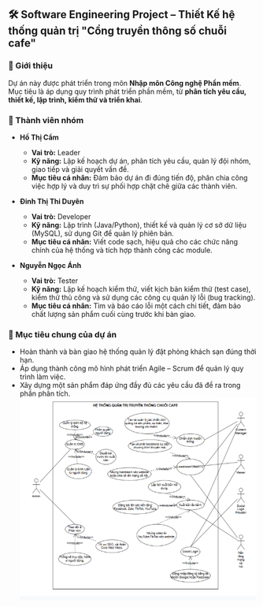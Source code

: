 
## 🛠️ Software Engineering Project – Thiết Kế hệ thống quản trị "Cổng truyền thông số chuỗi cafe"
### 📌 Giới thiệu
Dự án này được phát triển trong môn **Nhập môn Công nghệ Phần mềm**.
Mục tiêu là áp dụng quy trình phát triển phần mềm, từ **phân tích yêu cầu, thiết kế, lập trình, kiểm thử và triển khai**.

### 👥 Thành viên nhóm
* **Hồ Thị Cẩm**
    * **Vai trò:** Leader
    * **Kỹ năng:** Lập kế hoạch dự án, phân tích yêu cầu, quản lý đội nhóm, giao tiếp và giải quyết vấn đề.
    * **Mục tiêu cá nhân:** Đảm bảo dự án đi đúng tiến độ, phân chia công việc hợp lý và duy trì sự phối hợp chặt chẽ giữa các thành viên.

* **Đinh Thị Thi Duyên**
    * **Vai trò:** Developer
    * **Kỹ năng:** Lập trình (Java/Python), thiết kế và quản lý cơ sở dữ liệu (MySQL), sử dụng Git để quản lý phiên bản.
    * **Mục tiêu cá nhân:** Viết code sạch, hiệu quả cho các chức năng chính của hệ thống và tích hợp thành công các module.

* **Nguyễn Ngọc Ánh**
    * **Vai trò:** Tester
    * **Kỹ năng:** Lập kế hoạch kiểm thử, viết kịch bản kiểm thử (test case), kiểm thử thủ công và sử dụng các công cụ quản lý lỗi (bug tracking).
    * **Mục tiêu cá nhân:** Tìm và báo cáo lỗi một cách chi tiết, đảm bảo chất lượng sản phẩm cuối cùng trước khi bàn giao.

### 🎯 Mục tiêu chung của dự án
* Hoàn thành và bàn giao hệ thống quản lý đặt phòng khách sạn đúng thời hạn.
* Áp dụng thành công mô hình phát triển Agile – Scrum để quản lý quy trình làm việc.
* Xây dựng một sản phẩm đáp ứng đầy đủ các yêu cầu đã đề ra trong phần phân tích.
![image alt](https://github.com/Hicam93-cmyk/nhapmon-PhanMem/blob/ad59f4cf522aa7f55d6a1a9da4a3b1601b5ee4db/Use%20Case%20Diagram.png)
